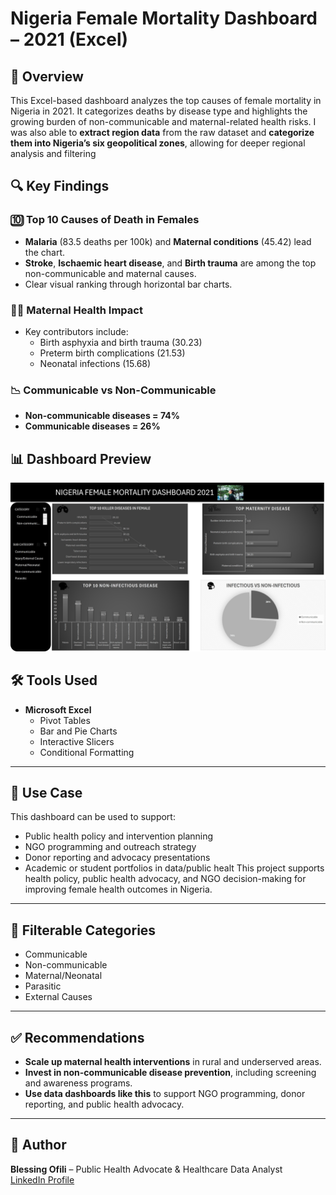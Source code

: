 # Nigeria Female Mortality Dashboard – 2021 (Excel)

## 📌 Overview  
This Excel-based dashboard analyzes the top causes of female mortality in Nigeria in 2021. It categorizes deaths by disease type and highlights the growing burden of non-communicable and maternal-related health risks.
I was also able to **extract region data** from the raw dataset and **categorize them into Nigeria’s six geopolitical zones**, allowing for deeper regional analysis and filtering

## 🔍 Key Findings

### 🔟 Top 10 Causes of Death in Females
- **Malaria** (83.5 deaths per 100k) and **Maternal conditions** (45.42) lead the chart.
- **Stroke**, **Ischaemic heart disease**, and **Birth trauma** are among the top non-communicable and maternal causes.
- Clear visual ranking through horizontal bar charts.

### 👩‍🍼 Maternal Health Impact
- Key contributors include:
  - Birth asphyxia and birth trauma (30.23)
  - Preterm birth complications (21.53)
  - Neonatal infections (15.68)

### 📉 Communicable vs Non-Communicable
- **Non-communicable diseases = 74%**
- **Communicable diseases = 26%**

## 📊 Dashboard Preview  
![Female Mortality Dashboard](https://github.com/Bees-png/Female-Mortality-Dashboard-Excel/blob/main/MOTALITY.png.jpg)


## 🛠️ Tools Used  
- **Microsoft Excel**
  - Pivot Tables
  - Bar and Pie Charts
  - Interactive Slicers
  - Conditional Formatting

---

## 🎯 Use Case
This dashboard can be used to support:
- Public health policy and intervention planning
- NGO programming and outreach strategy
- Donor reporting and advocacy presentations
- Academic or student portfolios in data/public healt
This project supports health policy, public health advocacy, and NGO decision-making for improving female health outcomes in Nigeria.

---

## 📂 Filterable Categories
- Communicable
- Non-communicable
- Maternal/Neonatal
- Parasitic
- External Causes

---

## ✅ Recommendations
* **Scale up maternal health interventions** in rural and underserved areas.
* **Invest in non-communicable disease prevention**, including screening and awareness programs.
* **Use data dashboards like this** to support NGO programming, donor reporting, and public health advocacy.

---

## 🙌 Author
**Blessing Ofili** – Public Health Advocate & Healthcare Data Analyst  
[LinkedIn Profile](http://linkedin.com/in/ofili-blessing-2b993a272)

